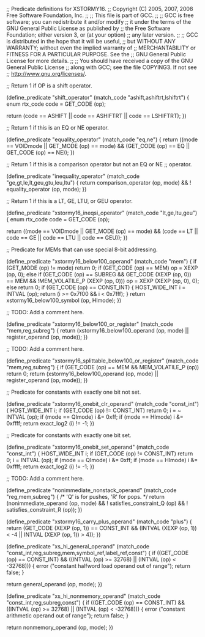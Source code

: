 ;; Predicate definitions for XSTORMY16.
;; Copyright (C) 2005, 2007, 2008 Free Software Foundation, Inc.
;;
;; This file is part of GCC.
;;
;; GCC is free software; you can redistribute it and/or modify
;; it under the terms of the GNU General Public License as published by
;; the Free Software Foundation; either version 3, or (at your option)
;; any later version.
;;
;; GCC is distributed in the hope that it will be useful,
;; but WITHOUT ANY WARRANTY; without even the implied warranty of
;; MERCHANTABILITY or FITNESS FOR A PARTICULAR PURPOSE.  See the
;; GNU General Public License for more details.
;;
;; You should have received a copy of the GNU General Public License
;; along with GCC; see the file COPYING3.  If not see
;; <http://www.gnu.org/licenses/>.

;; Return 1 if OP is a shift operator.

(define_predicate "shift_operator"
  (match_code "ashift,ashiftrt,lshiftrt")
{
  enum rtx_code code = GET_CODE (op);

  return (code == ASHIFT
	  || code == ASHIFTRT
	  || code == LSHIFTRT);
})

;; Return 1 if this is an EQ or NE operator.

(define_predicate "equality_operator"
  (match_code "eq,ne")
{
  return ((mode == VOIDmode || GET_MODE (op) == mode)
	  && (GET_CODE (op) == EQ || GET_CODE (op) == NE));
})

;; Return 1 if this is a comparison operator but not an EQ or NE
;; operator.

(define_predicate "inequality_operator"
  (match_code "ge,gt,le,lt,geu,gtu,leu,ltu")
{
  return comparison_operator (op, mode) && ! equality_operator (op, mode);
})

;; Return 1 if this is a LT, GE, LTU, or GEU operator.

(define_predicate "xstormy16_ineqsi_operator"
  (match_code "lt,ge,ltu,geu")
{
  enum rtx_code code = GET_CODE (op);
  
  return ((mode == VOIDmode || GET_MODE (op) == mode)
	  && (code == LT || code == GE || code == LTU || code == GEU));
})

;; Predicate for MEMs that can use special 8-bit addressing.

(define_predicate "xstormy16_below100_operand"
  (match_code "mem")
{
  if (GET_MODE (op) != mode)
    return 0;
  if (GET_CODE (op) == MEM)
    op = XEXP (op, 0);
  else if (GET_CODE (op) == SUBREG
	   && GET_CODE (XEXP (op, 0)) == MEM
	   && !MEM_VOLATILE_P (XEXP (op, 0)))
    op = XEXP (XEXP (op, 0), 0);
  else
    return 0;
  if (GET_CODE (op) == CONST_INT)
    {
      HOST_WIDE_INT i = INTVAL (op);
      return (i >= 0x7f00 && i < 0x7fff);
    }
  return xstormy16_below100_symbol (op, HImode);
})

;; TODO: Add a comment here.

(define_predicate "xstormy16_below100_or_register"
  (match_code "mem,reg,subreg")
{
  return (xstormy16_below100_operand (op, mode)
	  || register_operand (op, mode));
})

;; TODO: Add a comment here.

(define_predicate "xstormy16_splittable_below100_or_register"
  (match_code "mem,reg,subreg")
{
  if (GET_CODE (op) == MEM && MEM_VOLATILE_P (op))
    return 0;
  return (xstormy16_below100_operand (op, mode)
	  || register_operand (op, mode));
})

;; Predicate for constants with exactly one bit not set.

(define_predicate "xstormy16_onebit_clr_operand"
  (match_code "const_int")
{
  HOST_WIDE_INT i;
  if (GET_CODE (op) != CONST_INT)
    return 0;
  i = ~ INTVAL (op);
  if (mode == QImode)
    i &= 0xff;
  if (mode == HImode)
    i &= 0xffff;
  return exact_log2 (i) != -1;
})

;; Predicate for constants with exactly one bit set.

(define_predicate "xstormy16_onebit_set_operand"
  (match_code "const_int")
{
  HOST_WIDE_INT i;
  if (GET_CODE (op) != CONST_INT)
    return 0;
  i = INTVAL (op);
  if (mode == QImode)
    i &= 0xff;
  if (mode == HImode)
    i &= 0xffff;
  return exact_log2 (i) != -1;
})

;; TODO: Add a comment here.

(define_predicate "nonimmediate_nonstack_operand"
  (match_code "reg,mem,subreg")
{
  /* 'Q' is for pushes, 'R' for pops.  */
  return (nonimmediate_operand (op, mode) 
	  && ! satisfies_constraint_Q (op)
	  && ! satisfies_constraint_R (op));
})

(define_predicate "xstormy16_carry_plus_operand"
  (match_code "plus")
{
  return (GET_CODE (XEXP (op, 1)) == CONST_INT
	  && (INTVAL (XEXP (op, 1)) < -4 || INTVAL (XEXP (op, 1)) > 4));
})

(define_predicate "xs_hi_general_operand"
  (match_code "const_int,reg,subreg,mem,symbol_ref,label_ref,const")
{
  if ((GET_CODE (op) == CONST_INT)
       && ((INTVAL (op) >= 32768) || (INTVAL (op) < -32768)))
    {
      error ("constant halfword load operand out of range");
      return false;
    }
    
  return general_operand (op, mode);
})

(define_predicate "xs_hi_nonmemory_operand"
  (match_code "const_int,reg,subreg,const")
{
  if ((GET_CODE (op) == CONST_INT) 
       && ((INTVAL (op) >= 32768) || (INTVAL (op) < -32768)))
    {
      error ("constant arithmetic operand out of range");
      return false;
    }

  return nonmemory_operand (op, mode);
})

